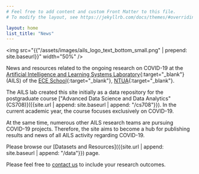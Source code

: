 ```yaml
---
# Feel free to add content and custom Front Matter to this file.
# To modify the layout, see https://jekyllrb.com/docs/themes/#overriding-theme-defaults

layout: home
list_title: "News"
---
```

<img src="{{"/assets/images/ails_logo_text_bottom_small.png" | prepend: site.baseurl}}" width="50%" />



News and resources related to the ongoing research on COVID-19 at the [Artificial Intelligence and Learning Systems Laboratory](https://www.ails.ece.ntua.gr/){:target="_blank"} (AILS) of the [ECE School](https://www.ece.ntua.gr/en){:target="_blank"}, [NTUA](https://www.ntua.gr/en/){:target="_blank"}.

The AILS lab created this site initially as a data repository for the postgraduate course ["Advanced Data Science and Data Analytics" (CS708)]({{site.url | append: site.baseurl | append: "/cs708"}}). In the current academic year, the course focuses exclusively on COVID-19.

At the same time, numerous other AILS research teams are pursuing COVID-19 projects. Therefore, the site aims to become a hub for publishing results and news of all AILS activity regarding COVID-19.

Please browse our [Datasets and Resources]({{site.url | append: site.baseurl | append: "/data"}}) page.

Please feel free to [contact us](mailto:covid19@ails.ece.ntua.gr) to include your research outcomes.
